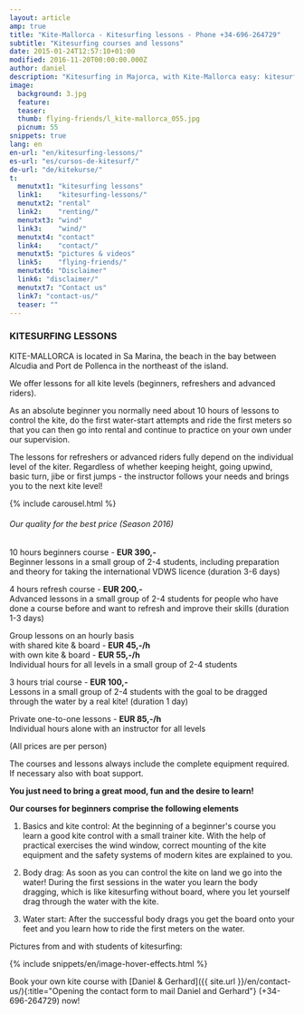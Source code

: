 ```yaml
---
layout: article
amp: true
title: "Kite-Mallorca - Kitesurfing lessons - Phone +34-696-264729"
subtitle: "Kitesurfing courses and lessons"
date: 2015-01-24T12:57:10+01:00
modified: 2016-11-20T00:00:00.000Z
author: daniel
description: "Kitesurfing in Majorca, with Kite-Mallorca easy: kitesurfing lessons for beginners and advanced students. Complete equipment such as kite, board, harness and wetsuit will be provided."
image:
  background: 3.jpg
  feature:
  teaser:
  thumb: flying-friends/l_kite-mallorca_055.jpg
  picnum: 55
snippets: true
lang: en
en-url: "en/kitesurfing-lessons/"
es-url: "es/cursos-de-kitesurf/"
de-url: "de/kitekurse/"
t:
  menutxt1: "kitesurfing lessons"
  link1:    "kitesurfing-lessons/"
  menutxt2: "rental"
  link2:    "renting/"
  menutxt3: "wind"
  link3:    "wind/"
  menutxt4: "contact"
  link4:    "contact/"
  menutxt5: "pictures & videos"
  link5:    "flying-friends/"
  menutxt6: "Disclaimer"
  link6: "disclaimer/"
  menutxt7: "Contact us"
  link7: "contact-us/"
  teaser: ""
---
```


### KITESURFING LESSONS  

KITE-MALLORCA is located in Sa Marina, the beach in the bay between Alcudia and Port de Pollenca in the northeast of the island.  

We offer lessons for all kite levels (beginners, refreshers and advanced riders).  

As an absolute beginner you normally need about 10 hours of lessons to control the kite, do the first water-start attempts and ride the first meters so that you can then go into rental and continue to practice on your own under our supervision.  

The lessons for refreshers or advanced riders fully depend on the individual level of the kiter. Regardless of whether keeping height, going upwind, basic turn, jibe or first jumps - the instructor follows your needs and brings you to the next kite level!  

{% include carousel.html %}  

###### Our quality for the best price (Season 2016)  

10 hours beginners course - **EUR 390,-**  
Beginner lessons in a small group of 2-4 students, including preparation and theory for taking the international VDWS licence (duration 3-6 days)  

4 hours refresh course - **EUR 200,-**  
Advanced lessons in a small group of 2-4 students for people who have done a course before and want to refresh and improve their skills (duration 1-3 days)  

Group lessons on an hourly basis  
with shared kite & board - **EUR 45,-/h**  
with own kite & board - **EUR 55,-/h**  
Individual hours for all levels in a small group of 2-4 students  

3 hours trial course - **EUR 100,-**  
Lessons in a small group of 2-4 students with the goal to be dragged through the water by a real kite! (duration 1 day)  

Private one-to-one lessons - **EUR 85,-/h**  
Individual hours alone with an instructor for all levels

(All prices are per person)

The courses and lessons always include the complete equipment required. If necessary also with boat support.  

**You just need to bring a great mood, fun and the desire to learn!**  

**Our courses for beginners comprise the following elements**  

1) Basics and kite control: At the beginning of a beginner's course you learn a good kite control with a small trainer kite. With the help of practical exercises the wind window, correct mounting of the kite equipment and the safety systems of modern kites are explained to you.  

2) Body drag: As soon as you can control the kite on land we go into the water! During the first sessions in the water you learn the body dragging, which is like kitesurfing without board, where you let yourself drag through the water with the kite.  

3) Water start: After the successful body drags you get the board onto your feet and you learn how to ride the first meters on the water.  

Pictures from and with students of kitesurfing:  

{% include snippets/en/image-hover-effects.html %}  
  
Book your own kite course with [Daniel & Gerhard]({{ site.url }}/en/contact-us/){:title="Opening the contact form to mail Daniel and Gerhard"} (+34-696-264729) now!  
